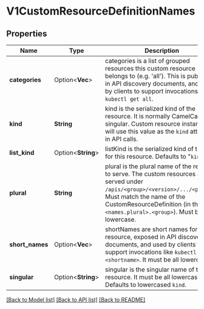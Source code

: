 # V1CustomResourceDefinitionNames

## Properties

Name | Type | Description | Notes
------------ | ------------- | ------------- | -------------
**categories** | Option<**Vec<String>**> | categories is a list of grouped resources this custom resource belongs to (e.g. 'all'). This is published in API discovery documents, and used by clients to support invocations like `kubectl get all`. | [optional]
**kind** | **String** | kind is the serialized kind of the resource. It is normally CamelCase and singular. Custom resource instances will use this value as the `kind` attribute in API calls. | 
**list_kind** | Option<**String**> | listKind is the serialized kind of the list for this resource. Defaults to \"`kind`List\". | [optional]
**plural** | **String** | plural is the plural name of the resource to serve. The custom resources are served under `/apis/<group>/<version>/.../<plural>`. Must match the name of the CustomResourceDefinition (in the form `<names.plural>.<group>`). Must be all lowercase. | 
**short_names** | Option<**Vec<String>**> | shortNames are short names for the resource, exposed in API discovery documents, and used by clients to support invocations like `kubectl get <shortname>`. It must be all lowercase. | [optional]
**singular** | Option<**String**> | singular is the singular name of the resource. It must be all lowercase. Defaults to lowercased `kind`. | [optional]

[[Back to Model list]](../README.md#documentation-for-models) [[Back to API list]](../README.md#documentation-for-api-endpoints) [[Back to README]](../README.md)


